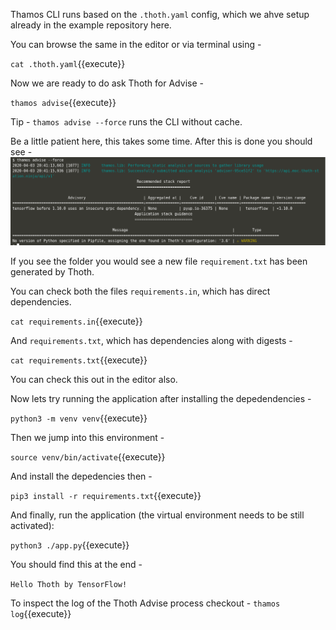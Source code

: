 Thamos CLI runs based on the `.thoth.yaml` config, which we ahve setup already in the example repository here. 

You can browse the same in the editor or via terminal using -

``cat .thoth.yaml``{{execute}} 

Now we are ready to do ask Thoth for Advise -

``thamos advise``{{execute}}

Tip - ``thamos advise --force`` runs the CLI without cache.

Be a little patient here, this takes some time. After this is done you should see - 
![thamos advise result](https://raw.githubusercontent.com/saisankargochhayat/katacoda-scenarios/master/thamos-cli/assets/thamos_advise_result.png)

If you see the folder you would see a new file `requirement.txt` has been generated by Thoth.

You can check both the files `requirements.in`, which has direct dependencies. 

``cat requirements.in``{{execute}}

And `requirements.txt`, which has dependencies along with digests - 

``cat requirements.txt``{{execute}}

You can check this out in the editor also. 

Now lets try running the application after installing the depedendencies -

``python3 -m venv venv``{{execute}}

Then we jump into this environment - 

``source venv/bin/activate``{{execute}}

And install the depedencies then - 

``pip3 install -r requirements.txt``{{execute}}

And finally, run the application (the virtual environment needs to be still activated):

``python3 ./app.py``{{execute}}

You should find this at the end - 

`Hello Thoth by TensorFlow!`

To inspect the log of the Thoth Advise process checkout -
``thamos log``{{execute}}
